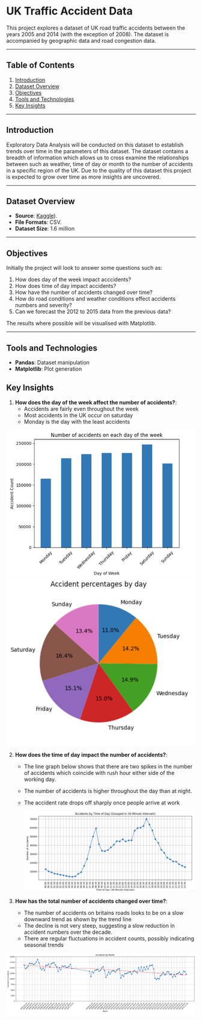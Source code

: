 # **UK Traffic Accident Data**

This project explores a dataset of UK road traffic accidents between the years 2005 and 2014 (with the exception of 2008). The dataset is accompanied by geographic data and road congestion data.

---

## **Table of Contents**
1. [Introduction](#introduction)
2. [Dataset Overview](#dataset-overview)
3. [Objectives](#objectives)
4. [Tools and Technologies](#tools-and-technologies)
5. [Key Insights](#key-insights)


---

## **Introduction**

Exploratory Data Analysis will be conducted on this dataset to establish trends over time in the parameters of this dataset. The dataset contains a breadth of information which allows us to cross examine the relationships between such as weather, time of day or month to the number of accidents in a specific region of the UK. Due to the quality of this dataset this project is expected to grow over time as more insights are uncovered.

---

## **Dataset Overview**

- **Source**: [Kaggle]([https://www.kaggle.com/datasets/daveianhickey/2000-16-traffic-flow-england-scotland-wales?resource=download)).
- **File Formats**: CSV.
- **Dataset Size**: 1.6 million


---

## **Objectives**

Initially the project will look to answer some questions such as:

1) How does day of the week impact acccidents?
2) How does time of day impact accidents?
3) How have the number of accidents changed over time?
4) How do road conditions and weather conditions effect accidents numbers and severity?
5) Can we forecast the 2012 to 2015 data from the previous data?

The results where possible will be visualised with Matplotlib.

---

## Tools and Technologies
- **Pandas**: Dataset manipulation
- **Matplotlib**: Plot generation

## Key Insights

1. **How does the day of the week affect the number of accidents?**:
    - Accidents are fairly even throughout the week
    - Most accidents in the UK occur on saturday
    - Monday is the day with the least accidents
  
      
![Categories_pie](https://github.com/trow-land/Data-Science/blob/main/UK%20Traffic%20Accidents/images/weekday_bar.png)        ![Categories](https://github.com/trow-land/Data-Science/blob/main/UK%20Traffic%20Accidents/images/weekday_pie.png)

2. **How does the time of day impact the number of accidents?**:
    - The line graph below shows that there are two spikes in the number of accidents which coincide with rush hour either side of the working day.
    - The number of accidents is higher throughout the day than at night.
    - The accident rate drops off sharply once people arrive at work
  
   
      ![items](https://github.com/trow-land/Data-Science/blob/main/UK%20Traffic%20Accidents/images/time_of_day.png)
      
3. **How has the total number of accidents changed over time?**:
    - The number of accidents on britains roads looks to be on a slow downward trend as shown by the trend line
    - The decline is not very steep, suggesting a slow reduction in accident numbers over the decade.
    - There are regular fluctuations in accident counts, possibly indicating seasonal trends
  
      
![Top Items](https://github.com/trow-land/Data-Science/blob/main/UK%20Traffic%20Accidents/images/accidents%20over%20time.png)    



